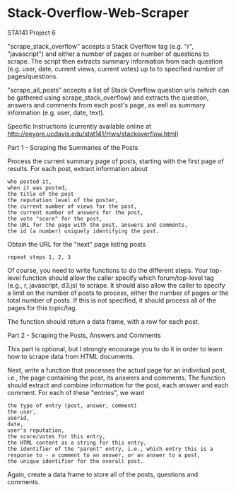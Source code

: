 # Stack-Overflow-Web-Scraper
STA141 Project 6

"scrape_stack_overflow" accepts a Stack Overflow tag (e.g. "r", "javascript") and either a number of pages or number of questions to scrape. The script then extracts summary information from each question (e.g. user, date, current views, current votes) up to to specified number of pages/questions.

"scrape_all_posts" accepts a list of Stack Overflow question urls (which can be gathered using scrape_stack_overflow) and extracts the question, answers and comments from each post's page, as well as summary information (e.g. user, date, text).








Specific Instructions (currently available online at http://eeyore.ucdavis.edu/stat141/Hws/stackoverflow.html)

Part 1 - Scraping the Summaries of the Posts

Process the current summary page of posts, starting with the first page of results. For each post, extract information about

    who posted it,
    when it was posted,
    the title of the post
    the reputation level of the poster,
    the current number of views for the post,
    the current number of answers for the post,
    the vote "score" for the post,
    the URL for the page with the post, answers and comments,
    the id (a number) uniquely identifying the post.

Obtain the URL for the "next" page listing posts
    
    repeat steps 1, 2, 3

Of course, you need to write functions to do the different steps. Your top-level function should allow the caller specify which forum/top-level tag (e.g., r, javascript, d3.js) to scrape. It should also allow the caller to specify a limit on the number of posts to process, either the number of pages or the total number of posts. If this is not specified, it should process all of the pages for this topic/tag.

The function should return a data frame, with a row for each post. 

Part 2 - Scraping the Posts, Answers and Comments

This part is optional, but I strongly encourage you to do it in order to learn how to scrape data from HTML documents.

Next, write a function that processes the actual page for an individual post, i.e., the page containing the post, its answers and comments. The function should extract and combine information for the post, each answer and each comment. For each of these "entries", we want

    the type of entry (post, answer, comment)
    the user,
    userid,
    date,
    user's reputation,
    the score/votes for this entry,
    the HTML content as a string for this entry,
    the identifier of the "parent" entry, i.e., which entry this is a response to - a comment to an answer, or an answer to a post,
    the unique identifier for the overall post.

Again, create a data frame to store all of the posts, questions and comments.